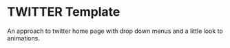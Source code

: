 
# TWITTER Template

An approach to twitter home page with drop down menus and a little look to
animations.
